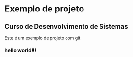 # Exemplo de projeto

## Curso de Desenvolvimento  de Sistemas

Este é um exemplo de projeto com git

 ### hello world!!!
